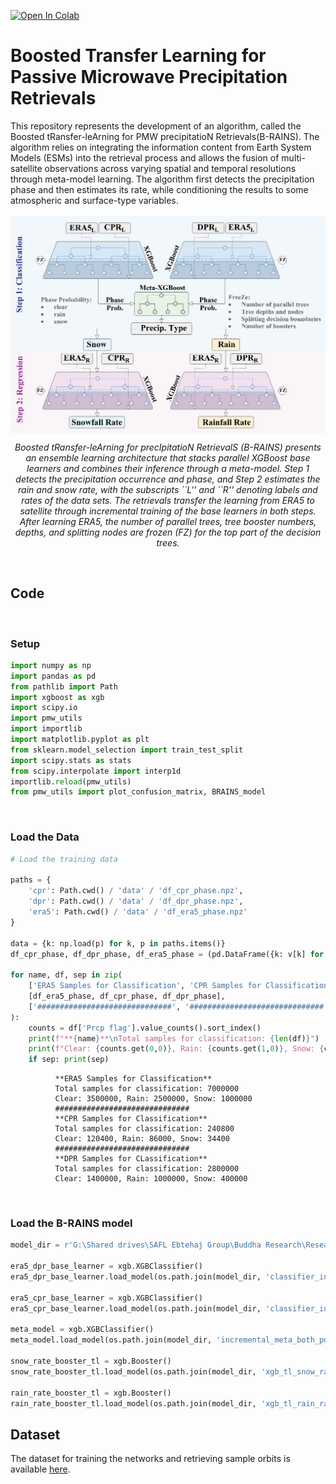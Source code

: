 [![Open In Colab](https://colab.research.google.com/assets/colab-badge.svg)](https://colab.research.google.com/github/Buddha-subedi/Microwave_Precipitation_Retrievals_from_B-RAINS/blob/main/main_notebook_BRAINS.ipynb)
# Boosted Transfer Learning for Passive Microwave Precipitation Retrievals

This repository represents the development of an algorithm, called the Boosted tRansfer-leArning for PMW precipitatioN Retrievals(B-RAINS). The algorithm relies on integrating the information content from Earth System Models (ESMs)
into the retrieval process and allows the fusion of multi-satellite observations across varying spatial and temporal resolutions through meta-model learning. The algorithm first detects the precipitation phase and then estimates its rate,
while conditioning the results to some atmospheric and surface-type variables.

<div style="display: flex; justify-content: center;">
  <img src="images/Fig_01.png" width="600" />
</div>


<p align="center"><em>Boosted tRansfer-leArning for precIpitatioN RetrievalS (B-RAINS) presents an ensemble learning architecture that stacks parallel XGBoost base learners and combines their inference through a meta-model. Step 1 detects the precipitation occurrence and phase, and Step 2 estimates the rain and snow rate, with the subscripts ``L'' and ``R'' denoting labels and rates of the data sets. The retrievals transfer the learning from ERA5 to satellite through incremental training of the base learners in both steps. After learning ERA5, the number of parallel trees, tree booster numbers, depths, and splitting nodes are frozen (FZ) for the top part of the decision trees.</em></p>

<a name="4"></a> <br>
## Code

<a name="41"></a> <br>
###   Setup

```python
import numpy as np
import pandas as pd
from pathlib import Path
import xgboost as xgb
import scipy.io
import pmw_utils
import importlib
import matplotlib.pyplot as plt
from sklearn.model_selection import train_test_split
import scipy.stats as stats
from scipy.interpolate import interp1d
importlib.reload(pmw_utils)
from pmw_utils import plot_confusion_matrix, BRAINS_model
```
<a name="42"></a> <br>
 ### Load the Data
```python
# Load the training data

paths = {
    'cpr': Path.cwd() / 'data' / 'df_cpr_phase.npz',
    'dpr': Path.cwd() / 'data' / 'df_dpr_phase.npz',
    'era5': Path.cwd() / 'data' / 'df_era5_phase.npz'
}

data = {k: np.load(p) for k, p in paths.items()}
df_cpr_phase, df_dpr_phase, df_era5_phase = (pd.DataFrame({k: v[k] for k in v.files}) for v in data.values())

for name, df, sep in zip(
    ['ERA5 Samples for Classification', 'CPR Samples for Classification', 'DPR Samples for CLassification'],
    [df_era5_phase, df_cpr_phase, df_dpr_phase],
    ['##############################', '##############################', '']
):
    counts = df['Prcp flag'].value_counts().sort_index()
    print(f"**{name}**\nTotal samples for classification: {len(df)}")
    print(f"Clear: {counts.get(0,0)}, Rain: {counts.get(1,0)}, Snow: {counts.get(2,0)}")
    if sep: print(sep)
```

              **ERA5 Samples for Classification**
              Total samples for classification: 7000000
              Clear: 3500000, Rain: 2500000, Snow: 1000000
              ##############################
              **CPR Samples for Classification**
              Total samples for classification: 240800
              Clear: 120400, Rain: 86000, Snow: 34400
              ##############################
              **DPR Samples for CLassification**
              Total samples for classification: 2800000
              Clear: 1400000, Rain: 1000000, Snow: 400000

<a name="42"></a> <br>
 ### Load the B-RAINS model
```python
model_dir = r'G:\Shared drives\SAFL Ebtehaj Group\Buddha Research\Research 1\model'

era5_dpr_base_learner = xgb.XGBClassifier()
era5_dpr_base_learner.load_model(os.path.join(model_dir, 'classifier_incremental_dpr_optuna_maximize_min_f1.json'))

era5_cpr_base_learner = xgb.XGBClassifier()
era5_cpr_base_learner.load_model(os.path.join(model_dir, 'classifier_incremental_cpr_optuna_maximize_min_f1.json'))

meta_model = xgb.XGBClassifier()
meta_model.load_model(os.path.join(model_dir, 'incremental_meta_both_point_zero_one.json'))

snow_rate_booster_tl = xgb.Booster()
snow_rate_booster_tl.load_model(os.path.join(model_dir, 'xgb_tl_snow_rate.json'))

rain_rate_booster_tl = xgb.Booster()
rain_rate_booster_tl.load_model(os.path.join(model_dir, 'xgb_tl_rain_rate.json'))
```

## Dataset
The dataset for training the networks and retrieving sample orbits is available [here](https://drive.google.com/drive/u/0/folders/1Njpyd_nWbNwxumzqJXwW5GhjkMftDVzW).
